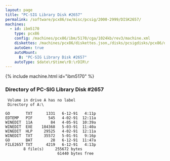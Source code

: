 ```yaml
---
layout: page
title: "PC-SIG Library Disk #2657"
permalink: /software/pcx86/sw/misc/pcsig/2000-2999/DISK2657/
machines:
  - id: ibm5170
    type: pcx86
    config: /machines/pcx86/ibm/5170/cga/1024kb/rev3/machine.xml
    diskettes: /machines/pcx86/diskettes.json,/disks/pcsigdisks/pcx86/diskettes.json
    autoGen: true
    autoMount:
      B: "PC-SIG Library Disk #2657"
    autoType: $date\r$time\rB:\rDIR\r
---
```


{% include machine.html id="ibm5170" %}

### Directory of PC-SIG Library Disk #2657

     Volume in drive A has no label
     Directory of A:\

    GO       TXT      1331   6-12-91   4:11p
    EDTEMP   PIF       545   4-02-91  12:11a
    WINEDIT  11A        84   4-05-91  10:39a
    WINEDIT  EXE    184368   5-03-91  11:40a
    WINEDIT  HLP     29525   4-02-91  12:11a
    WINEDIT  TXT     35572   5-01-91   9:16p
    GO       BAT        28   6-12-91  11:47a
    FILE2657 TXT      4219   6-12-91   4:13p
            8 file(s)     255672 bytes
                           61440 bytes free
